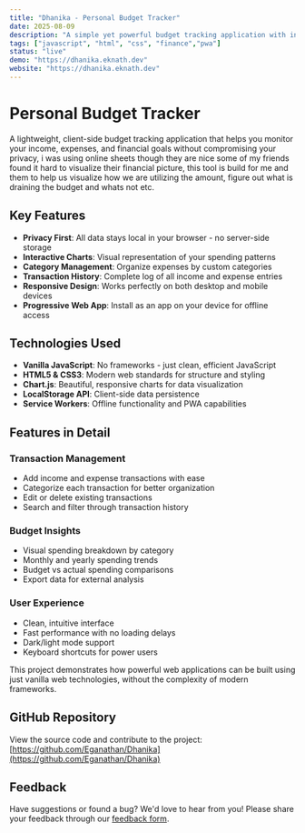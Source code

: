 ```yaml
---
title: "Dhanika - Personal Budget Tracker"
date: 2025-08-09
description: "A simple yet powerful budget tracking application with interactive charts and expense categorization"
tags: ["javascript", "html", "css", "finance","pwa"]
status: "live"
demo: "https://dhanika.eknath.dev"
website: "https://dhanika.eknath.dev"
---
```


# Personal Budget Tracker

A lightweight, client-side budget tracking application that helps you monitor your income, expenses, and financial goals without compromising your privacy, i was using online sheets though they are nice some of my friends found it hard to visualize their financial picture, this tool is build for me and them to help us visualize how we are utilizing the amount, figure out what is draining the budget and whats not etc.

## Key Features

- **Privacy First**: All data stays local in your browser - no server-side storage
- **Interactive Charts**: Visual representation of your spending patterns
- **Category Management**: Organize expenses by custom categories
- **Transaction History**: Complete log of all income and expense entries
- **Responsive Design**: Works perfectly on both desktop and mobile devices
- **Progressive Web App**: Install as an app on your device for offline access

## Technologies Used

- **Vanilla JavaScript**: No frameworks - just clean, efficient JavaScript
- **HTML5 & CSS3**: Modern web standards for structure and styling
- **Chart.js**: Beautiful, responsive charts for data visualization
- **LocalStorage API**: Client-side data persistence
- **Service Workers**: Offline functionality and PWA capabilities

## Features in Detail

### Transaction Management
- Add income and expense transactions with ease
- Categorize each transaction for better organization
- Edit or delete existing transactions
- Search and filter through transaction history

### Budget Insights
- Visual spending breakdown by category
- Monthly and yearly spending trends
- Budget vs actual spending comparisons
- Export data for external analysis

### User Experience
- Clean, intuitive interface
- Fast performance with no loading delays
- Dark/light mode support
- Keyboard shortcuts for power users

This project demonstrates how powerful web applications can be built using just vanilla web technologies, without the complexity of modern frameworks.

## GitHub Repository

View the source code and contribute to the project: [https://github.com/Eganathan/Dhanika](https://github.com/Eganathan/Dhanika)

## Feedback

Have suggestions or found a bug? We'd love to hear from you! Please share your feedback through our [feedback form](https://forms.gle/CjEv1mxojjrpczJY7).